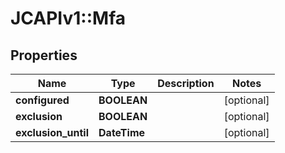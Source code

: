 # JCAPIv1::Mfa

## Properties
Name | Type | Description | Notes
------------ | ------------- | ------------- | -------------
**configured** | **BOOLEAN** |  | [optional] 
**exclusion** | **BOOLEAN** |  | [optional] 
**exclusion_until** | **DateTime** |  | [optional] 



